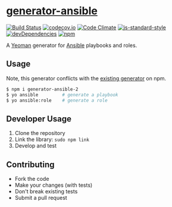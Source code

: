 # [generator-ansible](https://github.com/willprice/generator-ansible)

[![Build Status](https://travis-ci.org/willprice/generator-ansible.svg?branch=master)](https://travis-ci.org/willprice/generator-ansible)
[![codecov.io](https://codecov.io/github/willprice/generator-ansible/coverage.svg?branch=master)](https://codecov.io/github/willprice/generator-ansible?branch=master)
[![Code
Climate](https://codeclimate.com/github/willprice/generator-ansible/badges/gpa.svg)](https://codeclimate.com/github/willprice/generator-ansible)
[![js-standard-style](https://img.shields.io/badge/code%20style-standard-brightgreen.svg)](http://standardjs.com/)
[![devDependencies](https://david-dm.org/willprice/generator-ansible.svg)](https://david-dm.org/willprice/generator-ansible)
[![npm](https://img.shields.io/npm/v/generator-ansible-2.svg)](https://www.npmjs.com/package/generator-ansible-2)

A [Yeoman](http://yeoman.io) generator for [Ansible](https://www.ansible.com/)
playbooks and roles.

## Usage

Note, this generator conflicts with the [existing generator](https://www.npmjs.com/package/generator-ansible)
on npm.

```sh
$ npm i generator-ansible-2
$ yo ansible         # generate a playbook
$ yo ansible:role    # generate a role
```

## Developer Usage

1. Clone the repository
2. Link the library: `sudo npm link`
3. Develop and test


## Contributing

- Fork the code
- Make your changes (with tests)
- Don't break existing tests
- Submit a pull request
